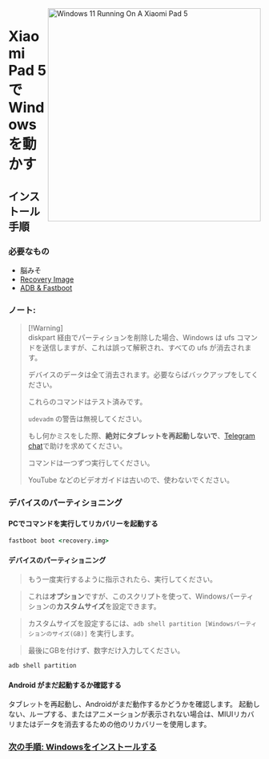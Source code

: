 <img align="right" src="https://raw.githubusercontent.com/erdilS/Port-Windows-11-Xiaomi-Pad-5/main/nabu.png" width="425" alt="Windows 11 Running On A Xiaomi Pad 5">


# Xiaomi Pad 5 で Windows を動かす

## インストール手順



### 必要なもの

- 脳みそ
- [Recovery Image](https://github.com/erdilS/Port-Windows-11-Xiaomi-Pad-5/releases/download/1.0/recovery.img)
- [ADB & Fastboot](https://developer.android.com/studio/releases/platform-tools)

### ノート:
> [!Warning]\
> diskpart 経由でパーティションを削除した場合、Windows は ufs コマンドを送信しますが、これは誤って解釈され、すべての ufs が消去されます。
> 
> デバイスのデータは全て消去されます。必要ならばバックアップをしてください。
> 
> これらのコマンドはテスト済みです。
> 
> `udevadm` の警告は無視してください。
> 
> もし何かミスをした際、**絶対にタブレットを再起動しないで**、[Telegram chat](https://t.me/nabuwoa)で助けを求めてください。
>
> コマンドは一つずつ実行してください。
>
> YouTube などのビデオガイドは古いので、使わないでください。

### デバイスのパーティショニング

#### PCでコマンドを実行してリカバリーを起動する
```cmd
fastboot boot <recovery.img>
```
#### デバイスのパーティショニング

> もう一度実行するように指示されたら、実行してください。

> これは**オプション**ですが、このスクリプトを使って、Windowsパーティションの**カスタムサイズ**を設定できます。

> カスタムサイズを設定するには、``adb shell partition [Windowsパーティションのサイズ(GB)]`` を実行します。

>  最後にGBを付けず、数字だけ入力してください。

```cmd
adb shell partition
```

#### Android がまだ起動するか確認する
タブレットを再起動し、Androidがまだ動作するかどうかを確認します。
起動しない、ループする、またはアニメーションが表示されない場合は、MIUIリカバリまたはデータを消去するための他のリカバリーを使用します。


### [次の手順: Windowsをインストールする](/guide/Japanese/2-install-ja.md)
